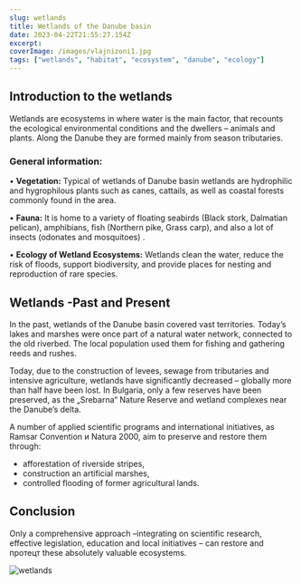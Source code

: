 ```yaml
---
slug: wetlands
title: Wetlands of the Danube basin
date: 2023-04-22T21:55:27.154Z
excerpt:
coverImage: /images/vlajnizoni1.jpg
tags: ["wetlands", "habitat", "ecosystem", "danube", "ecology"]
---
```


## Introduction to the wetlands

Wetlands are ecosystems in where water is the main factor, that recounts the ecological environmental conditions and the dwellers – animals and plants. Along the Danube they are formed mainly from season tributaries.

### General information:

• **Vegetation:**
Typical of wetlands of Danube basin wetlands are hydrophilic and hygrophilous plants such as canes, cattails, as well as coastal forests commonly found in the area.

• **Fauna:**
It is home to a variety of floating seabirds (Black stork, Dalmatian pelican), amphibians, fish (Northern pike, Grass carp), and also a lot of insects (odonates and mosquitoes) .

• **Ecology of Wetland Ecosystems:**
Wetlands clean the water, reduce the risk of floods, support biodiversity, and provide places for nesting and reproduction of rare species.

## Wetlands -Past and Present

In the past, wetlands of the Danube basin covered vast territories. Today’s lakes and marshes were once part of a natural water network, connected to the old riverbed. The local population used them for fishing and gathering reeds and rushes.

Today, due to the construction of levees, sewage from tributaries and intensive agriculture, wetlands have significantly decreased – globally more than half have been lost. In Bulgaria, only a few reserves have been preserved, as the „Srebarna“ Nature Reserve and wetland complexes near the Danube’s delta.

A number of applied scientific programs and international initiatives, as Ramsar Convention и Natura 2000, aim to preserve and restore them through:

- afforestation of riverside stripes,
- construction an artificial marshes,
- controlled flooding of former agricultural lands.

## Conclusion

Only a comprehensive approach –integrating on scientific research, effective legislation, education and local initiatives – can restore and протецт these absolutely valuable ecosystems.

![wetlands](/images/vlajnizoni2.jpg)
